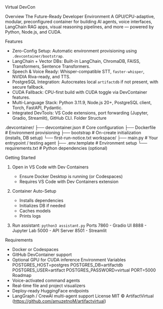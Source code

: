 Virtual DevCon

Overview
The Future-Ready Developer Environment
A GPU/CPU-adaptive, modular, preconfigured container for building AI agents, voice interfaces, LangChain RAG apps, visual reasoning pipelines, and more — powered by Python, Node.js, and CUDA.

Features
- Zero-Config Setup: Automatic environment provisioning using `.devcontainer/bootstrap`.
- LangChain + Vector DBs: Built-in LangChain, ChromaDB, FAISS, Transformers, Sentence Transformers.
- Speech & Voice Ready: Whisper-compatible STT, `faster-whisper`, NVIDIA Riva-ready, and TTS.
- PostgreSQL Integration: Autocreates local `artifactdb` if not present, with secure fallback.
- CUDA Fallback: CPU-first build with CUDA toggle via DevContainer features.
- Multi-Language Stack: Python 3.11.9, Node.js 20+, PostgreSQL client, Torch, FastAPI, Pydantic.
- Integrated DevTools: VS Code extensions, port forwarding (Jupyter, Gradio, Streamlit), GitHub CLI.
Folder Structure

.devcontainer/
├── devcontainer.json   # Core configuration
├── Dockerfile          # Environment provisioning
├── bootstrap           # On-create initialization (installs, DB setup)
└── first-run-notice.txt
workspace/
├── main.py             # Your entrypoint / testing agent
├── .env.template       # Environment setup
└── requirements.txt    # Python dependencies (optional)


Getting Started
1. Open in VS Code with Dev Containers
   - Ensure Docker Desktop is running (or Codespaces)
   - Requires VS Code with Dev Containers extension

2. Container Auto-Setup
   - Installs dependencies
   - Initializes DB if needed
   - Caches models
   - Prints logs

3. Run assistant:
   `python3 assistant.py`
Ports
7860 - Gradio UI
8888 - Jupyter Lab
5000 - API Server
8501 - Streamlit
   
Requirements
- Docker or Codespaces
- GitHub DevContainer support
- Optional GPU for CUDA inference
Environment Variables
POSTGRES_HOST=postgres
POSTGRES_DB=artifactdb
POSTGRES_USER=artifact
POSTGRES_PASSWORD=virtual
PORT=5000
Roadmap
- Voice-activated command agents
- Real-time file and project visualizers
- Deploy-ready HuggingFace endpoints
- LangGraph / CrewAI multi-agent support
License
MIT © ArtifactVirtual (https://github.com/amuzetnoM/artifactvirtual)
